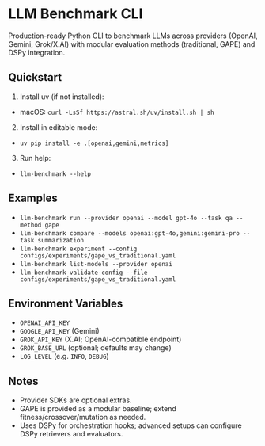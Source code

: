 # LLM Benchmark CLI

Production-ready Python CLI to benchmark LLMs across providers (OpenAI, Gemini, Grok/X.AI) with modular evaluation methods (traditional, GAPE) and DSPy integration.

## Quickstart

1) Install uv (if not installed):
- macOS: `curl -LsSf https://astral.sh/uv/install.sh | sh`

2) Install in editable mode:
- `uv pip install -e .[openai,gemini,metrics]`

3) Run help:
- `llm-benchmark --help`

## Examples

- `llm-benchmark run --provider openai --model gpt-4o --task qa --method gape`
- `llm-benchmark compare --models openai:gpt-4o,gemini:gemini-pro --task summarization`
- `llm-benchmark experiment --config configs/experiments/gape_vs_traditional.yaml`
- `llm-benchmark list-models --provider openai`
- `llm-benchmark validate-config --file configs/experiments/gape_vs_traditional.yaml`

## Environment Variables

- `OPENAI_API_KEY`
- `GOOGLE_API_KEY` (Gemini)
- `GROK_API_KEY` (X.AI; OpenAI-compatible endpoint)
- `GROK_BASE_URL` (optional; defaults may change)
- `LOG_LEVEL` (e.g. `INFO`, `DEBUG`)

## Notes

- Provider SDKs are optional extras.
- GAPE is provided as a modular baseline; extend fitness/crossover/mutation as needed.
- Uses DSPy for orchestration hooks; advanced setups can configure DSPy retrievers and evaluators.
